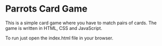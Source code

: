 # Parrots Card Game

This is a simple card game where you have to match pairs of cards. The game is written in HTML, CSS and JavaScript.

To run just open the index.html file in your browser.
